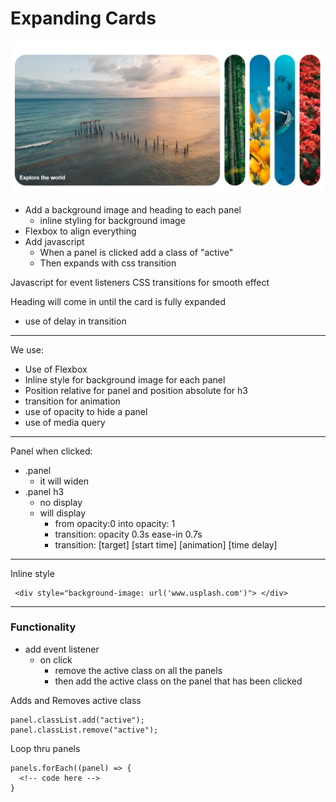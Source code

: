 # Expanding Cards

![expanding-cards](expanding-cards.png)

- Add a background image and heading to each panel
  - inline styling for background image
- Flexbox to align everything
- Add javascript
  - When a panel is clicked add a class of "active"
  - Then expands with css transition

Javascript for event listeners
CSS transitions for smooth effect

Heading will come in until the card is fully expanded

- use of delay in transition

---

We use:

- Use of Flexbox
- Inline style for background image for each panel
- Position relative for panel and position absolute for h3
- transition for animation
- use of opacity to hide a panel
- use of media query

---

Panel when clicked:

- .panel
  - it will widen
- .panel h3
  - no display
  - will display
    - from opacity:0 into opacity: 1
    - transition: opacity 0.3s ease-in 0.7s
    - transition: [target] [start time] [animation] [time delay]

---

Inline style

```
 <div style="background-image: url('www.usplash.com')"> </div>

```

---

### Functionality

- add event listener
  - on click
    - remove the active class on all the panels
    - then add the active class on the panel that has been clicked

Adds and Removes active class

```
panel.classList.add("active");
panel.classList.remove("active");
```

Loop thru panels

```
panels.forEach((panel) => {
  <!-- code here -->
}
```
